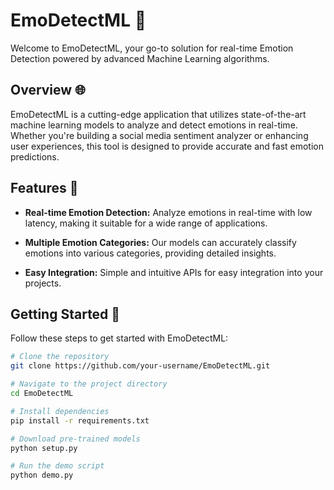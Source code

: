 # EmoDetectML 🚀

Welcome to EmoDetectML, your go-to solution for real-time Emotion Detection powered by advanced Machine Learning algorithms.

## Overview 🌐

EmoDetectML is a cutting-edge application that utilizes state-of-the-art machine learning models to analyze and detect emotions in real-time. Whether you're building a social media sentiment analyzer or enhancing user experiences, this tool is designed to provide accurate and fast emotion predictions.

## Features 🎉

- **Real-time Emotion Detection:** Analyze emotions in real-time with low latency, making it suitable for a wide range of applications.
  
- **Multiple Emotion Categories:** Our models can accurately classify emotions into various categories, providing detailed insights.

- **Easy Integration:** Simple and intuitive APIs for easy integration into your projects.

## Getting Started 🚀

Follow these steps to get started with EmoDetectML:

```bash
# Clone the repository
git clone https://github.com/your-username/EmoDetectML.git

# Navigate to the project directory
cd EmoDetectML

# Install dependencies
pip install -r requirements.txt

# Download pre-trained models
python setup.py

# Run the demo script
python demo.py
